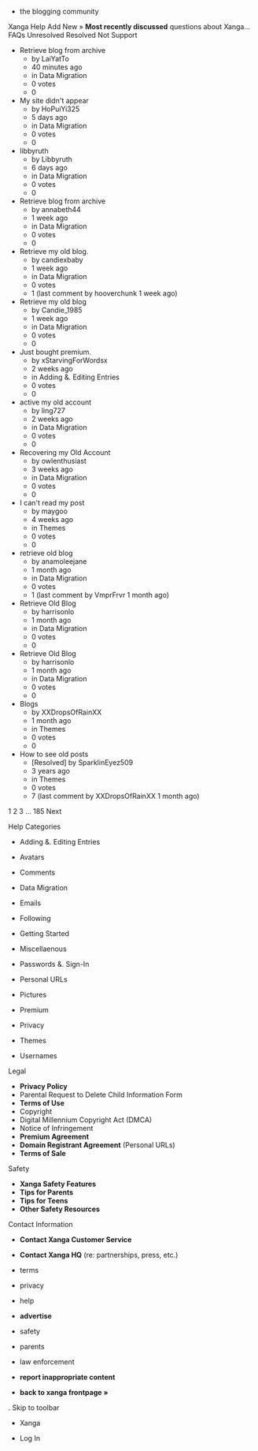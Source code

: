 *   the blogging community

Xanga Help Add New » **Most recently discussed** questions about Xanga… FAQs Unresolved Resolved Not Support

*   Retrieve blog from archive
    *   by LaiYatTo
    *   40 minutes ago
    *   in Data Migration
    *   0 votes
    *   0
*   My site didn't appear
    *   by HoPuiYi325
    *   5 days ago
    *   in Data Migration
    *   0 votes
    *   0
*   libbyruth
    *   by Libbyruth
    *   6 days ago
    *   in Data Migration
    *   0 votes
    *   0
*   Retrieve blog from archive
    *   by annabeth44
    *   1 week ago
    *   in Data Migration
    *   0 votes
    *   0
*   Retrieve my old blog.
    *   by candiexbaby
    *   1 week ago
    *   in Data Migration
    *   0 votes
    *   1 (last comment by hooverchunk 1 week ago)
*   Retrieve my old blog
    *   by Candie\_1985
    *   1 week ago
    *   in Data Migration
    *   0 votes
    *   0
*   Just bought premium.
    *   by xStarvingForWordsx
    *   2 weeks ago
    *   in Adding &. Editing Entries
    *   0 votes
    *   0
*   active my old account
    *   by ling727
    *   2 weeks ago
    *   in Data Migration
    *   0 votes
    *   0
*   Recovering my Old Account
    *   by owlenthusiast
    *   3 weeks ago
    *   in Data Migration
    *   0 votes
    *   0
*   I can't read my post
    *   by maygoo
    *   4 weeks ago
    *   in Themes
    *   0 votes
    *   0
*   retrieve old blog
    *   by anamoleejane
    *   1 month ago
    *   in Data Migration
    *   0 votes
    *   1 (last comment by VmprFrvr 1 month ago)
*   Retrieve Old Blog
    *   by harrisonlo
    *   1 month ago
    *   in Data Migration
    *   0 votes
    *   0
*   Retrieve Old Blog
    *   by harrisonlo
    *   1 month ago
    *   in Data Migration
    *   0 votes
    *   0
*   Blogs
    *   by XXDropsOfRainXX
    *   1 month ago
    *   in Themes
    *   0 votes
    *   0
*   How to see old posts
    *   \[Resolved\] by SparklinEyez509
    *   3 years ago
    *   in Themes
    *   0 votes
    *   7 (last comment by XXDropsOfRainXX 1 month ago)

1 2 3 ... 185 Next

Help Categories

*   Adding &. Editing Entries
*   Avatars
*   Comments
*   Data Migration
*   Emails
*   Following
*   Getting Started
*   Miscellaenous

*   Passwords &. Sign-In
*   Personal URLs
*   Pictures
*   Premium
*   Privacy
*   Themes
*   Usernames

Legal

*   **Privacy Policy**
*   Parental Request to Delete Child Information Form
*   **Terms of Use**
*   Copyright
*   Digital Millennium Copyright Act (DMCA)
*   Notice of Infringement
*   **Premium Agreement**
*   **Domain Registrant Agreement** (Personal URLs)
*   **Terms of Sale**

Safety

*   **Xanga Safety Features**
*   **Tips for Parents**
*   **Tips for Teens**
*   **Other Safety Resources**

Contact Information

*   **Contact Xanga Customer Service**
*   **Contact Xanga HQ** (re: partnerships, press, etc.)

*   terms
*   privacy
*   help
*   **advertise**

*   safety
*   parents
*   law enforcement
*   **report inappropriate content**

*   **back to xanga frontpage »**

<img src="http://pixel.quantserve.com/pixel/p-87h-iNOVooym2.gif" style="display: none" height="1" width="1" alt="Quantcast"/>. Skip to toolbar

*   Xanga

*   Log In